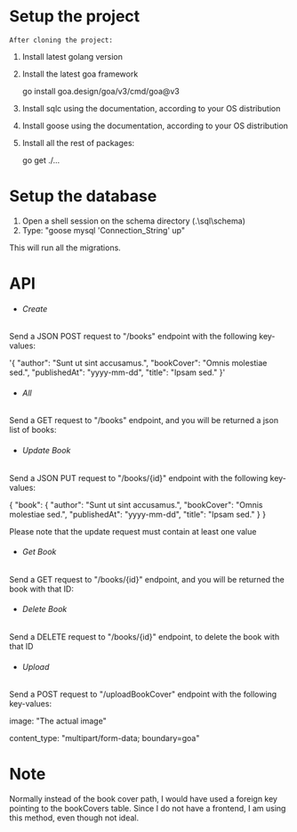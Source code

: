 # Setup the project

    After cloning the project:

1. Install latest golang version
2. Install the latest goa framework

   go install goa.design/goa/v3/cmd/goa@v3
3. Install sqlc using the documentation, according to your OS distribution
4. Install goose using the documentation, according to your OS distribution
5. Install all the rest of packages:

   go get ./...

# Setup the database

1. Open a shell session on the schema directory (.\\sql\schema\)
2. Type: "goose mysql 'Connection_String' up"

This will run all the migrations.

# API

- ###### Create

Send a JSON POST request to  "/books" endpoint with the following key-values:

'{
      "author": "Sunt ut sint accusamus.",
      "bookCover": "Omnis molestiae sed.",
      "publishedAt": "yyyy-mm-dd",
      "title": "Ipsam sed."
   }'

- ###### All

Send a GET request to "/books" endpoint, and you will be returned a json list of books:

- ###### Update Book

Send a JSON PUT request to  "/books/{id}" endpoint with the following key-values:

{
  "book": {
      "author": "Sunt ut sint accusamus.",
      "bookCover": "Omnis molestiae sed.",
      "publishedAt": "yyyy-mm-dd",
      "title": "Ipsam sed."
  }
}

Please note that the update request must contain at least one value

- ###### Get Book

Send a GET request to "/books/{id}" endpoint, and you will be returned the book with that ID:

- ###### Delete Book

Send a DELETE request to "/books/{id}" endpoint, to delete the book with that ID

- ###### Upload

Send a POST request to  "/uploadBookCover" endpoint with the following key-values:

image: "The actual image"

content_type: "multipart/form-data; boundary=goa"

# Note

Normally instead of the book cover path, I would have used a foreign key pointing to the bookCovers table. Since I do not have a frontend, I am using this method, even though not ideal.
